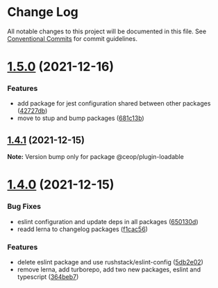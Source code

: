 # Change Log

All notable changes to this project will be documented in this file.
See [Conventional Commits](https://conventionalcommits.org) for commit guidelines.

# [1.5.0](https://github.com/ceopaludetto/ceop/compare/@ceop/plugin-loadable@1.4.1...@ceop/plugin-loadable@1.5.0) (2021-12-16)


### Features

* add package for jest configuration shared between other packages ([42727db](https://github.com/ceopaludetto/ceop/commit/42727db938cb5b9c44827b99ba45d023daab1982))
* move to stup and bump packages ([681c13b](https://github.com/ceopaludetto/ceop/commit/681c13b116090d198ad293ebecc7ea8f122f9dae))





## [1.4.1](https://github.com/ceopaludetto/ceop/compare/@ceop/plugin-loadable@1.4.0...@ceop/plugin-loadable@1.4.1) (2021-12-15)

**Note:** Version bump only for package @ceop/plugin-loadable





# [1.4.0](https://github.com/ceopaludetto/ceop/compare/@ceop/plugin-loadable@1.2.11...@ceop/plugin-loadable@1.4.0) (2021-12-15)


### Bug Fixes

* eslint configuration and update deps in all packages ([650130d](https://github.com/ceopaludetto/ceop/commit/650130dc2064b043eee94f6ba53284254d33a79b))
* readd lerna to changelog packages ([f1cac56](https://github.com/ceopaludetto/ceop/commit/f1cac5683ac7b3ecf9db0a3bcd0148a4f5ce6eea))


### Features

* delete eslint package and use rushstack/eslint-config ([5db2e02](https://github.com/ceopaludetto/ceop/commit/5db2e027cfb6bf17ac497aa9e6a89268cc704acc))
* remove lerna, add turborepo, add two new packages, eslint and typescript ([364beb7](https://github.com/ceopaludetto/ceop/commit/364beb72ca2b8776e9feba6b6143e6fb9dc6ae78))

